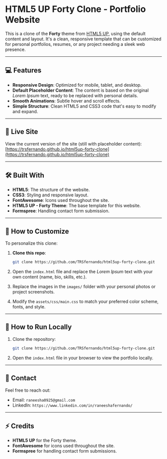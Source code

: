 # HTML5 UP Forty Clone - Portfolio Website

This is a clone of the **Forty** theme from [HTML5 UP](https://html5up.net/forty), using the default content and layout. It's a clean, responsive template that can be customized for personal portfolios, resumes, or any project needing a sleek web presence.

---

## 💻 Features

- **Responsive Design**: Optimized for mobile, tablet, and desktop.
- **Default Placeholder Content**: The content is based on the original *Lorem Ipsum* text, ready to be replaced with personal details.
- **Smooth Animations**: Subtle hover and scroll effects.
- **Simple Structure**: Clean HTML5 and CSS3 code that's easy to modify and expand.

---

## 🚀 Live Site

View the current version of the site (still with placeholder content):  
[https://trsfernando.github.io/html5up-forty-clone](https://trsfernando.github.io/html5up-forty-clone)

---

## 🛠️ Built With

- **HTML5**: The structure of the website.
- **CSS3**: Styling and responsive layout.
- **FontAwesome**: Icons used throughout the site.
- **HTML5 UP - Forty Theme**: The base template for this website.
- **Formspree**: Handling contact form submission.

---

## 🌱 How to Customize

To personalize this clone:

1. **Clone this repo**:

   ```bash
   git clone https://github.com/TRSfernando/html5up-forty-clone.git
   ```

2. Open the `index.html` file and replace the *Lorem Ipsum* text with your own content (name, bio, skills, etc.).

3. Replace the images in the `images/` folder with your personal photos or project screenshots.

4. Modify the `assets/css/main.css` to match your preferred color scheme, fonts, and style.

---

## 🔧 How to Run Locally

1. Clone the repository:

   ```bash
   git clone https://github.com/TRSfernando/html5up-forty-clone.git
   ```

2. Open the `index.html` file in your browser to view the portfolio locally.

---

## 💬 Contact

Feel free to reach out:
- Email: `raneesha0925@gmail.com`
- LinkedIn: `https://www.linkedin.com/in/raneeshafernando/`

---

## ⚡ Credits

- **HTML5 UP** for the Forty theme.
- **FontAwesome** for icons used throughout the site.
- **Formspree** for handling contact form submissions.



